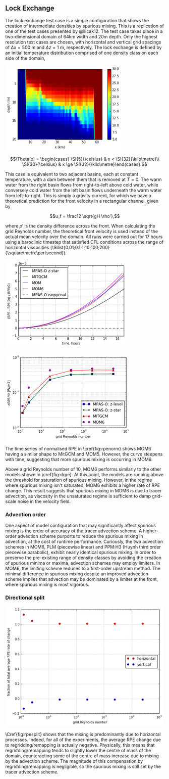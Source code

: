 ## Lock Exchange

The lock exchange test case is a simple configuration that shows the creation of intermediate densities by spurious mixing. This is a replication of one of the test cases presented by @ilicak12. The test case takes place in a two-dimensional domain of 64km width and 20m depth. Only the highest resolution test cases are chosen, with horizontal and vertical grid spacings of $\Delta x = \SI{500}{\metre}$ and $\Delta z = \SI{1}{\metre}$, respectively. The lock exchange is defined by an initial temperature distribution comprised of one density class on each side of the domain,

![\label{fig:snapshot} Snapshot of lock exchange after 17 hours at $\nu_h = \SI{0.01}{\square\metre\per\second}$. Temperature (\si{\celsius}) is shown in colours. Spurious mixing at the front can be seen by the presence of intermediate temperatures.](plots/lock_exchange_snapshot_0.01.png)

$$\Theta(x) = \begin{cases}
\SI{5}{\celsius} & x < \SI{32}{\kilo\metre}\\
\SI{30}{\celsius} & x \ge \SI{32}{\kilo\metre}\end{cases}.$$

This case is equivalent to two adjacent basins, each at constant temperature, with a dam between them that is removed at $T=0$. The warm water from the right basin flows from right-to-left above cold water, while conversely cold water from the left basin flows underneath the warm water from left-to-right. This is simply a gravity current, for which we have a theoretical prediction for the front velocity in a rectangular channel, given by

$$u_f = \frac12 \sqrt{gH \rho'},$$

where $\rho'$ is the density difference across the front. When calculating the grid Reynolds number, the theoretical front velocity is used instead of the actual mean velocity over the domain. All runs were carried out for 17 hours using a baroclinic timestep that satisfied CFL conditions across the range of horizontal viscosities (\SIlist{0.01;0.1;1;10;100;200}{\square\metre\per\second}).

![\label{fig:rpenorm} Normalised RPE evolution for $\nu_h = 0.01$. MPAS-O, MITGCM and MOM results come from @petersen15. MOM6 exhibits a larger increase in RPE due to spurious mixing.](plots/lock_exchange_rpe_norm.png)

![\label{fig:drpe} Instantaneous rate of RPE change at 17h. MPAS-O and MITGCM results come from @petersen15.](plots/lock_exchange_drpe.png)

The time series of normalised RPE in \cref{fig:rpenorm} shows MOM6 having a similar shape to MitGCM and MOM5. However, the curve steepens with time, suggesting that more spurious mixing is occurring in MOM6.

Above a grid Reynolds number of 10, MOM6 performs similarly to the other models shown in \cref{fig:drpe}. At this point, the models are running above the threshold for saturation of spurious mixing. However, in the regime where spurious mixing isn't saturated, MOM6 exhibits a higher rate of RPE change. This result suggests that spurious mixing in MOM6 is due to tracer advection, as viscosity in the unsaturated regime is sufficient to damp grid-scale noise in the velocity field.

### Advection order

One aspect of model configuration that may significantly affect spurious mixing is the order of accuracy of the tracer advection scheme. A higher-order advection scheme purports to reduce the spurious mixing in advection, at the cost of runtime performance. Curiously, the two advection schemes in MOM6, PLM (piecewise linear) and PPM:H3 (Huynh third order piecewise parabolic), exhibit nearly identical spurious mixing. In order to preserve the pre-existing range of density classes by avoiding the creation of spurious minima or maxima, advection schemes may employ limiters. In MOM6, the limiting scheme reduces to a first-order upstream method. The minimal difference in spurious mixing despite an improved advection scheme implies that advection may be dominated by a limiter at the front, where spurious mixing is most vigorous.

### Directional split

![\label{fig:rpesplit} Horizontal and vertical contributions to RPE change](plots/lock_exchange_drpe_split.png)

\Cref{fig:rpesplit} shows that the mixing is predominantly due to horizontal processes. Indeed, for all of the experiments, the average RPE change due to regridding/remapping is actually negative. Physically, this means that regridding/remapping tends to slightly lower the centre of mass of the domain, counteracting some of the centre of mass increase due to mixing by the advection scheme. The magnitude of this compensation by regridding/remapping is negligible, so the spurious mixing is still set by the tracer advection scheme.
